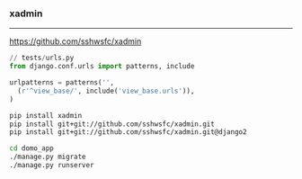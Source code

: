 ### xadmin
---
https://github.com/sshwsfc/xadmin

```py
// tests/urls.py
from django.conf.urls import patterns, include

urlpatterns = patterns('',
  (r'^view_base/', include('view_base.urls')),
)
```

```sh
pip install xadmin
pip install git+git://github.com/sshwsfc/xadmin.git
pip install git+git://github.com/sshwsfc/xadmin.git@django2

cd domo_app
./manage.py migrate
./manage.py runserver
```

```
```


